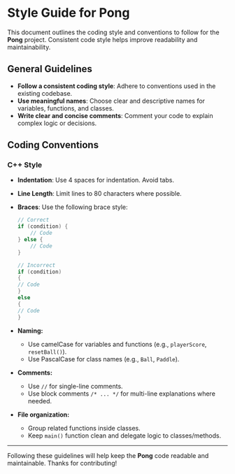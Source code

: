 # Style Guide for Pong

This document outlines the coding style and conventions to follow for the **Pong** project. Consistent code style helps improve readability and maintainability.

## General Guidelines

- **Follow a consistent coding style**: Adhere to conventions used in the existing codebase.
- **Use meaningful names**: Choose clear and descriptive names for variables, functions, and classes.
- **Write clear and concise comments**: Comment your code to explain complex logic or decisions.

## Coding Conventions

### C++ Style

- **Indentation**: Use 4 spaces for indentation. Avoid tabs.
- **Line Length**: Limit lines to 80 characters where possible.
- **Braces**: Use the following brace style:

  ```cpp
  // Correct
  if (condition) {
      // Code
  } else {
      // Code
  }

  // Incorrect
  if (condition)
  {
  // Code
  }
  else
  {
  // Code
  }

- **Naming:**  
  - Use camelCase for variables and functions (e.g., `playerScore`, `resetBall()`).
  - Use PascalCase for class names (e.g., `Ball`, `Paddle`).

- **Comments:**  
  - Use `//` for single-line comments.
  - Use block comments `/* ... */` for multi-line explanations where needed.

- **File organization:**  
  - Group related functions inside classes.
  - Keep `main()` function clean and delegate logic to classes/methods.

---

Following these guidelines will help keep the **Pong** code readable and maintainable. Thanks for contributing!
